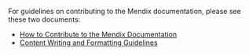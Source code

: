 For guidelines on contributing to the Mendix documentation, please see these two documents:

* [How to Contribute to the Mendix Documentation](https://github.com/mendix/docs/wiki/How%20to%20Contribute%20to%20the%20Documentation)
* [Content Writing and Formatting Guidelines](https://github.com/mendix/docs/wiki/Content%20Writing%20and%20Formatting%20Guidelines)